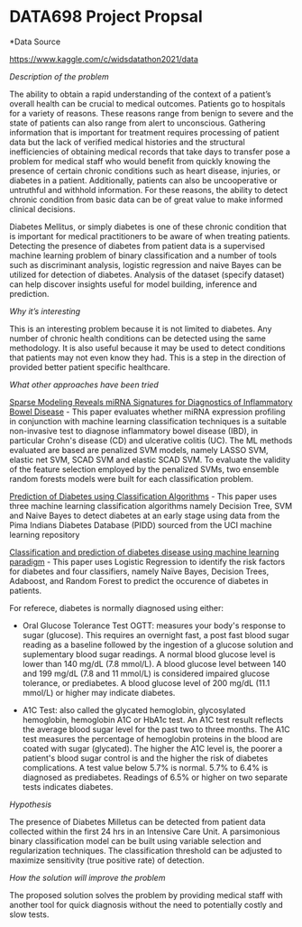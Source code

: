 # DATA698 Project Propsal

*Data Source

https://www.kaggle.com/c/widsdatathon2021/data

*Description of the problem*

The ability to obtain a rapid understanding of the context of a patient’s overall health can be crucial to medical outcomes. Patients go to hospitals for a variety of reasons. These reasons range from benign to severe and the state of patients can also range from alert to unconscious. Gathering information that is important for treatment requires processing of patient data but the lack of verified medical histories and the structural inefficiencies of obtaining medical records that take days to transfer pose a problem for medical staff who would benefit from quickly knowing the presence of certain chronic conditions such as heart disease, injuries, or diabetes in a patient. Additionally, patients can also be uncooperative or untruthful and withhold information. For these reasons, the ability to detect chronic condition from basic data can be of great value to make informed clinical decisions. 

Diabetes Mellitus, or simply diabetes is one of these chronic condition that is important for medical practitioners to be aware of when treating patients. Detecting the presence of diabetes from patient data is a supervised machine learning problem of binary classification and a number of tools such as discriminant analysis, logistic regression and naive Bayes can be utilized for detection of diabetes. Analysis of the dataset (specify dataset) can help discover insights useful for model building, inference and prediction. 

*Why it’s interesting*

This is an interesting problem because it is not limited to diabetes. Any number of chronic health conditions can be detected using the same methodology. It is also useful because it may be used to detect conditions that patients may not even know they had. This is a step in the direction of provided better patient specific healthcare. 

*What other approaches have been tried*

[Sparse Modeling Reveals miRNA Signatures for Diagnostics of Inflammatory Bowel Disease](https://journals.plos.org/plosone/article?id=10.1371/journal.pone.0140155) - This paper evaluates whether miRNA expression profiling in conjunction with machine learning classification techniques is a suitable non-invasive test to diagnose inflammatory bowel disease (IBD), in particular Crohn's disease (CD) and ulcerative colitis (UC). The ML methods evaluated are based are penalized SVM models, namely LASSO SVM, elastic net SVM, SCAD SVM and elastic SCAD SVM. To evaluate the validity of the feature selection employed by the penalized SVMs, two ensemble random forests models were built for each classification problem. 

[Prediction of Diabetes using Classification Algorithms](https://www.sciencedirect.com/science/article/pii/S1877050918308548#:~:text=Diabetes%20is%20considered%20as%20one,an%20increase%20in%20blood%20sugar.&text=Therefore%20three%20machine%20learning%20classification,diabetes%20at%20an%20early%20stage) - This paper uses three machine learning classification algorithms namely Decision Tree, SVM and Naive Bayes to detect diabetes at an early stage using data from the Pima Indians Diabetes Database (PIDD) sourced from the UCI machine learning repository

[Classification and prediction of diabetes disease using machine learning paradigm](https://link.springer.com/article/10.1007/s13755-019-0095-z) - This paper uses Logistic Regression to identify the risk factors for diabetes and four classifiers, namely Naïve Bayes, Decision Trees, Adaboost, and Random Forest to predict the occurence of diabetes in patients. 

For referece, diabetes is normally diagnosed using either:

- Oral Glucose Tolerance Test OGTT: measures your body's response to sugar (glucose). This requires an overnight fast, a post fast blood sugar reading as a baseline followed by the ingestion of a glucose solution and suplementary blood sugar readings. A normal blood glucose level is lower than 140 mg/dL (7.8 mmol/L). A blood glucose level between 140 and 199 mg/dL (7.8 and 11 mmol/L) is considered impaired glucose tolerance, or prediabetes. A blood glucose level of 200 mg/dL (11.1 mmol/L) or higher may indicate diabetes.

- A1C Test: also called the glycated hemoglobin, glycosylated hemoglobin, hemoglobin A1C or HbA1c test. An A1C test result reflects the average blood sugar level for the past two to three months. The A1C test measures the percentage of hemoglobin proteins in the blood are coated with sugar (glycated). The higher the A1C level is, the poorer a patient's blood sugar control is and the higher the risk of diabetes complications. A test value below 5.7% is normal. 5.7% to 6.4% is diagnosed as prediabetes. Readings of 6.5% or higher on two separate tests indicates diabetes.

*Hypothesis*

The presence of Diabetes Milletus can be detected from patient data collected within the first 24 hrs in an Intensive Care Unit. A parsimonious binary classification model can be built using variable selection and regularization techniques. The classification threshold can be adjusted to maximize sensitivity (true positive rate) of detection. 

*How the solution will improve the problem*

The proposed solution solves the problem by providing medical staff with another tool for quick diagnosis without the need to potentially costly and slow tests. 

